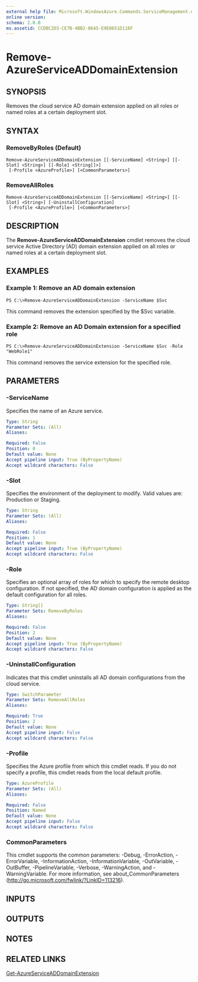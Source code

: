 ```yaml
---
external help file: Microsoft.WindowsAzure.Commands.ServiceManagement.dll-Help.xml
online version: 
schema: 2.0.0
ms.assetid: CCDBC2D3-CE7B-4BB2-8645-E9E0651D116F
---
```


# Remove-AzureServiceADDomainExtension

## SYNOPSIS
Removes the cloud service AD domain extension applied on all roles or named roles at a certain deployment slot.

## SYNTAX

### RemoveByRoles (Default)
```
Remove-AzureServiceADDomainExtension [[-ServiceName] <String>] [[-Slot] <String>] [[-Role] <String[]>]
 [-Profile <AzureProfile>] [<CommonParameters>]
```

### RemoveAllRoles
```
Remove-AzureServiceADDomainExtension [[-ServiceName] <String>] [[-Slot] <String>] [-UninstallConfiguration]
 [-Profile <AzureProfile>] [<CommonParameters>]
```

## DESCRIPTION
The **Remove-AzureServiceADDomainExtension** cmdlet removes the cloud service Active Directory (AD) domain extension applied on all roles or named roles at a certain deployment slot.

## EXAMPLES

### Example 1: Remove an AD domain extension
```
PS C:\>Remove-AzureServiceADDomainExtension -ServiceName $Svc
```

This command removes the extension specified by the $Svc variable.

### Example 2: Remove an AD Domain extension for a specified role
```
PS C:\>Remove-AzureServiceADDomainExtension -ServiceName $Svc -Role "WebRole1"
```

This command removes the service extension for the specified role.

## PARAMETERS

### -ServiceName
Specifies the name of an Azure service.

```yaml
Type: String
Parameter Sets: (All)
Aliases: 

Required: False
Position: 0
Default value: None
Accept pipeline input: True (ByPropertyName)
Accept wildcard characters: False
```

### -Slot
Specifies the environment of the deployment to modify.
Valid values are: Production or Staging.

```yaml
Type: String
Parameter Sets: (All)
Aliases: 

Required: False
Position: 1
Default value: None
Accept pipeline input: True (ByPropertyName)
Accept wildcard characters: False
```

### -Role
Specifies an optional array of roles for which to specify the remote desktop configuration.
If not specified, the AD domain configuration is applied as the default configuration for all roles.

```yaml
Type: String[]
Parameter Sets: RemoveByRoles
Aliases: 

Required: False
Position: 2
Default value: None
Accept pipeline input: True (ByPropertyName)
Accept wildcard characters: False
```

### -UninstallConfiguration
Indicates that this cmdlet uninstalls all AD domain configurations from the cloud service.

```yaml
Type: SwitchParameter
Parameter Sets: RemoveAllRoles
Aliases: 

Required: True
Position: 2
Default value: None
Accept pipeline input: False
Accept wildcard characters: False
```

### -Profile
Specifies the Azure profile from which this cmdlet reads.
If you do not specify a profile, this cmdlet reads from the local default profile.

```yaml
Type: AzureProfile
Parameter Sets: (All)
Aliases: 

Required: False
Position: Named
Default value: None
Accept pipeline input: False
Accept wildcard characters: False
```

### CommonParameters
This cmdlet supports the common parameters: -Debug, -ErrorAction, -ErrorVariable, -InformationAction, -InformationVariable, -OutVariable, -OutBuffer, -PipelineVariable, -Verbose, -WarningAction, and -WarningVariable. For more information, see about_CommonParameters (http://go.microsoft.com/fwlink/?LinkID=113216).

## INPUTS

## OUTPUTS

## NOTES

## RELATED LINKS

[Get-AzureServiceADDomainExtension](./Get-AzureServiceADDomainExtension.md)


